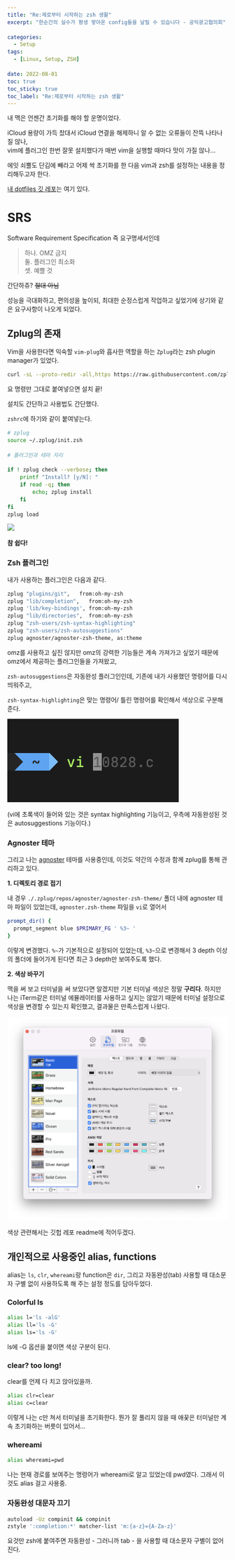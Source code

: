 ```yaml
---
title: "Re:제로부터 시작하는 zsh 생활"
excerpt: "한순간의 실수가 평생 쌓아온 config들을 날릴 수 있습니다 - 공익광고협의회"

categories:
  - Setup
tags:
  - [Linux, Setup, ZSH]

date: 2022-08-01
toc: true
toc_sticky: true
toc_label: "Re:제로부터 시작하는 zsh 생활"
---
```


내 맥은 언젠간 초기화를 해야 할 운명이었다.

iCloud 용량이 가득 찼대서 iCloud 연결을 해제하니 알 수 없는 오류들이 잔뜩 나타나질 않나,<br>
vim에 플러그인 한번 잘못 설치했다가 매번 vim을 실행할 때마다 맛이 가질 않나...

에잇 쇠뿔도 단김에 빼라고 어제 싹 초기화를 한 다음 vim과 zsh를 설정하는 내용을 정리해두고자 한다.

[내 dotfiles 깃 레포](https://github.com/Junsang-Mun/dotfiles)는 여기 있다.

# SRS
Software Requirement Specification 즉 요구명세서인데

> 하나. OMZ 금지<br>둘. 플러그인 최소화<br>셋. 예쁠 것

간단하쥬? ~~절대 아님~~

성능을 극대화하고, 편의성을 높이되, 최대한 순정스럽게 작업하고 싶었기에 상기와 같은 요구사항이 나오게 되었다.

## Zplug의 존재

Vim을 사용한다면 익숙할 ``vim-plug``와 흡사한 역할을 하는 ``Zplug``라는 zsh plugin manager가 있었다.

```bash
curl -sL --proto-redir -all,https https://raw.githubusercontent.com/zplug/installer/master/installer.zsh | zsh
```

요 명령만 그대로 붙여넣으면 설치 끝!

설치도 간단하고 사용법도 간단했다.

``zshrc``에 하기와 같이 붙여넣는다.
```bash
# zplug
source ~/.zplug/init.zsh

# 플러그인과 테마 자리

if ! zplug check --verbose; then
    printf "Install? [y/N]: "
    if read -q; then
        echo; zplug install
    fi
fi
zplug load
```

![](https://cdn.ppomppu1.co.kr/zboard/data3/2020/0616/1592243618_3490_%B4%D9%BF%EE%B7%CE%B5%E5_%282%29.jpeg)

**참 쉽다!**

### Zsh 플러그인

내가 사용하는 플러그인은 다음과 같다.

```bash
zplug "plugins/git",   from:oh-my-zsh
zplug "lib/completion",   from:oh-my-zsh
zplug 'lib/key-bindings', from:oh-my-zsh
zplug "lib/directories",  from:oh-my-zsh
zplug "zsh-users/zsh-syntax-highlighting"
zplug "zsh-users/zsh-autosuggestions"
zplug agnoster/agnoster-zsh-theme, as:theme
```

omz를 사용하고 싶진 않지만 omz의 강력한 기능들은 계속 가져가고 싶었기 때문에 omz에서 제공하는 플러그인들을 가져왔고,

``zsh-autosuggestions``은 자동완성 플러그인인데, 기존에 내가 사용했던 명령어를 다시 띄워주고,

``zsh-syntax-highlighting``은 맞는 명령어/ 틀린 명령어를 확인해서 색상으로 구분해준다.

![](/assets/posts/220801/1.png)

(vi에 초록색이 들어와 있는 것은 syntax highlighting 기능이고, 우측에 자동완성된 것은 autosuggestions 기능이다.)

### Agnoster 테마

그리고 나는 [agnoster](https://github.com/agnoster/agnoster-zsh-theme) 테마를 사용중인데, 이것도 약간의 수정과 함께 zplug를 통해 관리하고 있다.

**1. 디렉토리 경로 접기**

내 경우 `./.zplug/repos/agnoster/agnoster-zsh-theme/` 폴더 내에 agnoster 테마 파일이 있었는데, `agnoster.zsh-theme` 파일을 `vi`로 열어서 

```bash
prompt_dir() {
  prompt_segment blue $PRIMARY_FG ' %3~ '
}
```

이렇게 변경했다.
`%~`가 기본적으로 설정되어 있었는데, `%3~`으로 변경해서 3 depth 이상의 폴더에 들어가게 된다면 최근 3 depth만 보여주도록 했다.

**2. 색상 바꾸기**

맥을 써 보고 터미널을 써 보았다면 알겠지만 기본 터미널 색상은 정말 **구리다**.
하지만 나는 iTerm같은 터미널 에뮬레이터를 사용하고 싶지는 않았기 때문에 터미널 설정으로 색상을 변경할 수 있는지 확인했고, 결과물은 만족스럽게 나왔다.

![](/assets/posts/220801/2.png)

색상 관련해서는 깃헙 레포 readme에 적어두겠다.

## 개인적으로 사용중인 alias, functions

 alias는 `ls`, `clr`, `whereami`랑 function은 `dir`, 그리고 자동완성(tab) 사용할 때 대소문자 구별 없이 사용하도록 해 주는 설정 정도를 담아두었다.

### Colorful ls

```bash
alias l='ls -alG'
alias ll='ls -G'
alias ls='ls -G'
```

ls에 -G 옵션을 붙이면 색상 구분이 된다.

### clear? too long!

clear를 언제 다 치고 앉아있을까.

```bash
alias clr=clear
alias c=clear
```

이렇게 나는 c만 쳐서 터미널을 초기화한다. 뭔가 잘 풀리지 않을 때 애꿎은 터미널만 계속 초기화하는 버릇이 있어서...

### whereami

```bash
alias whereami=pwd
```

나는 현재 경로를 보여주는 명령어가 whereami로 알고 있었는데 pwd였다. 그래서 이것도 alias 걸고 사용중.

### 자동완성 대문자 끄기

```bash
autoload -Uz compinit && compinit
zstyle ':completion:*' matcher-list 'm:{a-z}={A-Za-z}'
```

요것만 zsh에 붙여주면 자동완성 - 그러니까 tab - 을 사용할 때 대소문자 구별이 없어진다.
